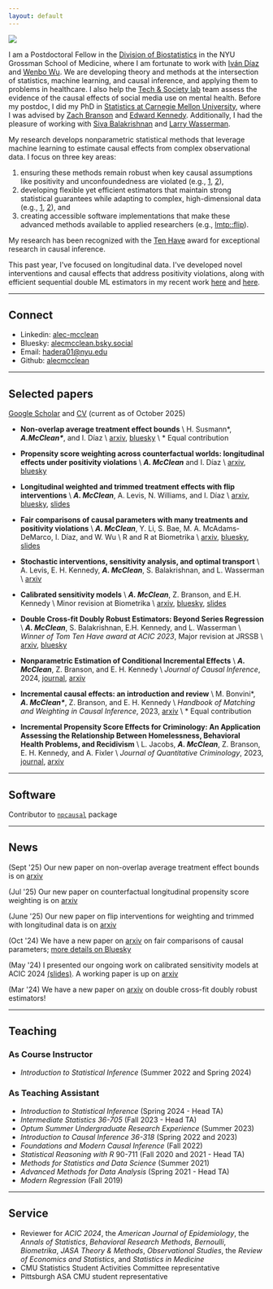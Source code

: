 ```yaml
---
layout: default
---
```


<img class="profile-picture" src="files/am_pp.png">

I am a Postdoctoral Fellow in the [Division of Biostatistics](https://med.nyu.edu/departments-institutes/population-health/divisions-sections-centers/biostatistics/) in the NYU Grossman School of Medicine, where I am fortunate to work with [Iván Díaz](https://www.idiaz.xyz/) and [Wenbo Wu](https://www.wenbowu.me/). We are developing theory and methods at the intersection of statistics, machine learning, and causal inference, and applying them to problems in healthcare. I also help the [Tech & Society lab](https://www.anxiousgeneration.com/research) team assess the evidence of the causal effects of social media use on mental health. Before my postdoc, I did my PhD in [Statistics at Carnegie Mellon University](http://stat.cmu.edu/), where I was advised by [Zach Branson](https://sites.google.com/site/zjbranson/?pli=1) and [Edward Kennedy](https://www.ehkennedy.com/). Additionally, I had the pleasure of working with [Siva Balakrishnan](https://www.stat.cmu.edu/~siva/) and [Larry Wasserman](https://www.stat.cmu.edu/~larry/). 

My research develops nonparametric statistical methods that leverage machine learning to estimate causal effects from complex observational data. I focus on three key areas:

1. ensuring these methods remain robust when key causal assumptions like positivity and unconfoundedness are violated (e.g., [1](https://www.degruyter.com/document/doi/10.1515/jci-2023-0024/html), [2](https://arxiv.org/abs/2405.08738)), 
2. developing flexible yet efficient estimators that maintain strong statistical guarantees while adapting to complex, high-dimensional data (e.g., [1](https://arxiv.org/abs/2403.15175), [2](https://arxiv.org/abs/2410.13522)), and
3. creating accessible software implementations that make these advanced methods available to applied researchers (e.g., [lmtp::flip](https://github.com/alecmcclean/lmtp)).

My research has been recognized with the [Ten Have](https://sci-info.org/tom-ten-have-award/) award for exceptional research in causal inference.

This past year, I've focused on longitudinal data. I've developed novel interventions and causal effects that address positivity violations, along with efficient sequential double ML estimators in my recent work [here](https://arxiv.org/abs/2506.09188) and [here](https://arxiv.org/abs/2507.10774). 

---
## Connect 

* Linkedin: [alec-mcclean](https://www.linkedin.com/in/alec-mcclean/)
* Bluesky: [alecmcclean.bsky.social](https://bsky.app/profile/alecmcclean.bsky.social)
* Email: [hadera01@nyu.edu](mailto:hadera01@nyu.edu)
* Github: [alecmcclean](https://github.com/alecmcclean)

---
## Selected papers
[Google Scholar](https://scholar.google.com/citations?user=lsB4VsUAAAAJ&hl=en) and [CV](files/Alec_McClean_CV.pdf) (current as of October 2025)

- **Non-overlap average treatment effect bounds** \\
	H. Susmann\*, ***A.McClean\****, and I. Díaz \\
	[arxiv](https://arxiv.org/abs/2509.20206), [bluesky](https://bsky.app/profile/herbps10.bsky.social/post/3lzohq63sxs2e) \\
	\* Equal contribution

- **Propensity score weighting across counterfactual worlds: longitudinal effects under positivity violations** \\
	***A. McClean*** and I. Díaz \\
	[arxiv](https://arxiv.org/pdf/2507.10774), [bluesky](https://bsky.app/profile/alecmcclean.bsky.social/post/3lu4i4gnwrc2x)

- **Longitudinal weighted and trimmed treatment effects with flip interventions** \\
	***A. McClean***, A. Levis, N. Williams, and I. Díaz \\
	[arxiv](https://arxiv.org/abs/2506.09188), [bluesky](https://bsky.app/profile/alecmcclean.bsky.social/post/3lrggenboy22o), [slides](files/acic-2025.pdf)

- **Fair comparisons of causal parameters with many treatments and positivity violations** \\
	***A. McClean***, Y. Li, S. Bae, M. A. McAdams-DeMarco, I. Díaz, and W. Wu \\
	R and R at Biometrika \\
	[arxiv](https://arxiv.org/abs/2410.13522), [bluesky](https://bsky.app/profile/alecmcclean.bsky.social/post/3ld7w5nsbjk2i), [slides](files/alec-mcclean-enar-presentation.pdf)

- **Stochastic interventions, sensitivity analysis, and optimal transport** \\
	A. Levis, E. H. Kennedy, ***A. McClean***, S. Balakrishnan, and L. Wasserman \\
	[arxiv](https://www.arxiv.org/abs/2411.14285) 

- **Calibrated sensitivity models** \\
	***A. McClean***, Z. Branson, and E.H. Kennedy \\
	Minor revision at Biometrika \\
	[arxiv](https://arxiv.org/abs/2405.08738), [bluesky](https://bsky.app/profile/alecmcclean.bsky.social/post/3leefjb6ewc2v), [slides](files/CSM_slides_ACIC2024)

- **Double Cross-fit Doubly Robust Estimators: Beyond Series Regression** \\
	***A. McClean***, S. Balakrishnan, E.H. Kennedy, and L. Wasserman \\
	*Winner of Tom Ten Have award at ACIC 2023*, Major revision at JRSSB \\
	[arxiv](https://arxiv.org/abs/2403.15175), [bluesky](https://bsky.app/profile/alecmcclean.bsky.social/post/3leefihmly22v)

- **Nonparametric Estimation of Conditional Incremental Effects** \\
	***A. McClean***, Z. Branson, and E. H. Kennedy \\
	*Journal of Causal Inference*, 2024, [journal](https://www.degruyter.com/document/doi/10.1515/jci-2023-0024/html), [arxiv](https://arxiv.org/abs/2212.03578)

- **Incremental causal effects: an introduction and review** \\
	M. Bonvini\*, ***A. McClean\****, Z. Branson, and E. H. Kennedy \\
	*Handbook of Matching and Weighting in Causal Inference*, 2023, [arxiv](https://arxiv.org/abs/2110.10532) \\
	\* Equal contribution

- **Incremental Propensity Score Effects for Criminology: An Application Assessing the Relationship Between Homelessness, Behavioral Health Problems, and Recidivism** \\
	L. Jacobs, ***A. McClean***, Z. Branson, E. H. Kennedy, and A. Fixler \\
	*Journal of Quantitative Criminology*, 2023, [journal](https://link.springer.com/article/10.1007/s10940-024-09582-7), [arxiv](https://arxiv.org/abs/2305.14040)
	


--- 
## Software
Contributor to [`npcausal`](https://github.com/ehkennedy/npcausal) package

---
## News
(Sept '25) Our new paper on non-overlap average treatment effect bounds is on [arxiv](https://arxiv.org/abs/2509.20206)

(Jul '25) Our new paper on counterfactual longitudinal propensity score weighting is on [arxiv](https://arxiv.org/pdf/2507.10774)

(June '25) Our new paper on flip interventions for weighting and trimmed with longitudinal data is on [arxiv](https://arxiv.org/abs/2506.09188)

(Oct '24) We have a new paper on [arxiv](https://arxiv.org/abs/2410.13522) on fair comparisons of causal parameters; [more details on Bluesky](https://bsky.app/profile/alecmcclean.bsky.social/post/3ld7w5nsbjk2i)

(May '24) I presented our ongoing work on calibrated sensitivity models at ACIC 2024 [(slides)](files/CSM_slides_ACIC2024.pdf). A working paper is up on [arxiv](https://arxiv.org/abs/2405.08738)

(Mar '24) We have a new paper on [arxiv](https://arxiv.org/abs/2403.15175) on double cross-fit doubly robust estimators!  

--- 
## Teaching
### As Course Instructor
* *Introduction to Statistical Inference* (Summer 2022 and Spring 2024)

### As Teaching Assistant

* *Introduction to Statistical Inference* (Spring 2024 - Head TA)
* *Intermediate Statistics 36-705* (Fall 2023 - Head TA)
* *Optum Summer Undergraduate Research Experience* (Summer 2023)
* *Introduction to Causal Inference 36-318* (Spring 2022 and 2023)
* *Foundations and Modern Causal Inference* (Fall 2022)
* *Statistical Reasoning with R* 90-711 (Fall 2020 and 2021 - Head TA)
* *Methods for Statistics and Data Science* (Summer 2021)
* *Advanced Methods for Data Analysis* (Spring 2021 - Head TA)
* *Modern Regression* (Fall 2019)

--- 

## Service
* Reviewer for *ACIC 2024*, the *American Journal of Epidemiology*, the *Annals of Statistics*, *Behavioral Research Methods*, *Bernoulli*, *Biometrika*, *JASA Theory \& Methods*, *Observational Studies*, the *Review of Economics and Statistics*, and *Statistics in Medicine*
* CMU Statistics Student Activities Committee representative
* Pittsburgh ASA CMU student representative

<br/><br/>
